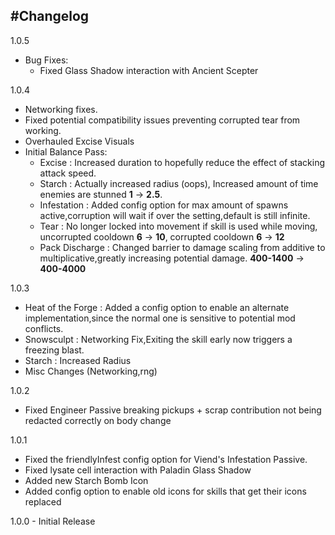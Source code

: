
#Changelog
---
1.0.5
  - Bug Fixes:
    - Fixed Glass Shadow interaction with Ancient Scepter

1.0.4
  - Networking fixes.
  - Fixed potential compatibility issues preventing corrupted tear from working.
  - Overhauled Excise Visuals
  - Initial Balance Pass:
    - Excise : Increased duration to hopefully reduce the effect of stacking attack speed.
    - Starch : Actually increased radius (oops), Increased amount of time enemies are stunned **1** -> **2.5**.
    - Infestation : Added config option for max amount of spawns active,corruption will wait if over the setting,default is still infinite.
    - Tear : No longer locked into movement if skill is used while moving, uncorrupted cooldown **6** -> **10**, corrupted cooldown **6** -> **12**
    - Pack Discharge : Changed barrier to damage scaling from additive to multiplicative,greatly increasing potential damage. **400-1400** -> **400-4000**

1.0.3
  - Heat of the Forge : Added a config option to enable an alternate implementation,since the normal one is sensitive to potential mod conflicts.
  - Snowsculpt : Networking Fix,Exiting the skill early now triggers a freezing blast.
  - Starch : Increased Radius
  - Misc Changes (Networking,rng)

1.0.2
  - Fixed Engineer Passive breaking pickups + scrap contribution not being redacted correctly on body change

1.0.1
  - Fixed the friendlyInfest config option for Viend's Infestation Passive.
  - Fixed lysate cell interaction with Paladin Glass Shadow
  - Added new Starch Bomb Icon
  - Added config option to enable old icons for skills that get their icons replaced

1.0.0 - Initial Release
